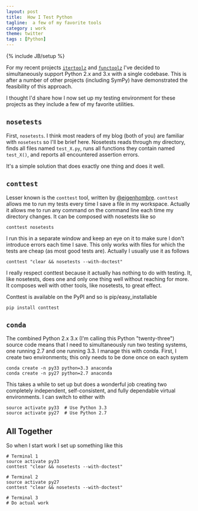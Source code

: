 ```yaml
---
layout: post
title:  How I Test Python
tagline:  a few of my favorite tools
category : work
theme: twitter
tags : [Python]
---
```

{% include JB/setup %}

For my recent projects [`itertoolz`](http://github.com/pytoolz/itertoolz/) and [`functoolz`](http://github.com/pytoolz/functoolz) I've decided to simultaneously support Python 2.x and 3.x with a single codebase.  This is after a number of other projects (including SymPy) have demonstrated the feasibility of this approach.

I thought I'd share how I now set up my testing environment for these projects as they include a few of my favorite utilities.

`nosetests`
-----------

First, `nosetests`.  I think most readers of my blog (both of you) are familiar with `nosetests` so I'll be brief here.  Nosetests reads through my directory, finds all files named `test_X.py`, runs all functions they contain named `test_X()`, and reports all encountered assertion errors.

It's a simple solution that does exactly one thing and does it well.

`conttest`
----------

Lesser known is the `conttest` tool, written by [@eigenhombre](http://github.com/eigenhombre/).  `conttest` allows me to run my tests every time I save a file in my workspace.  Actually it allows me to run any command on the command line each time my directory changes.  It can be composed with nosetests like so

    conttest nosetests

I run this in a separate window and keep an eye on it to make sure I don't introduce errors each time I save.  This only works with files for which the tests are cheap (as most good tests are).  Actually I usually use it as follows

    conttest "clear && nosetests --with-doctest"

I really respect conttest because it actually has nothing to do with testing.  It, like nosetests, does one and only one thing well without reaching for more.  It composes well with other tools, like nosetests, to great effect.

Conttest is available on the PyPI and so is pip/easy_installable

    pip install conttest

`conda`
-------

The combined Python 2.x 3.x (I'm calling this Python "twenty-three") source code means that I need to simultaneously run two testing systems, one running 2.7 and one running 3.3.  I manage this with conda.  First, I create two environments; this only needs to be done once on each system

    conda create -n py33 python=3.3 anaconda
    conda create -n py27 python=2.7 anaconda

This takes a while to set up but does a wonderful job creating two completely independent, self-consistent, and fully dependable virtual environments.  I can switch to either with

    source activate py33  # Use Python 3.3
    source activate py27  # Use Python 2.7

All Together
------------

So when I start work I set up something like this

    # Terminal 1
    source activate py33
    conttest "clear && nosetests --with-doctest"

    # Terminal 2
    source activate py27
    conttest "clear && nosetests --with-doctest"

    # Terminal 3
    # Do actual work
